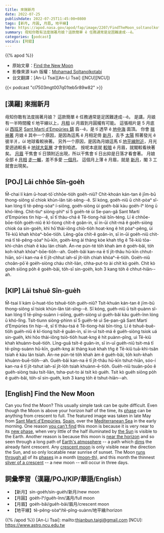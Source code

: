 ```yaml
---
title: 來揣新月
date: 2022-07-25
publishdate: 2022-07-25T11:45:00+0800
tags: [新月, 月圓, 月眉, 地平線]
hero: https://apod.nasa.gov/apod/fap/image/2207/FindTheMoon_soltanolkotabi_1080.jpg
summary: 毋知你敢有法度揣著月娘？這款簡單 ê 任務通常是足困難達成--ê。
categories: [podcast]
vocals: [阿錕]
---
```


{{% apod %}}

- 原始文章：[Find the New Moon](https://apod.nasa.gov/apod/ap220725.html)
- 影像來源 kah 版權：[Mohamad Soltanolkotabi](mailto:msoltanolkotabi@gmail.com)
- 台文翻譯：[An-Li Tsai][An-Li Tsai] ([NCU][NCU])

{{< podcast "cl7503mgt007q01teb5r89w82" >}}

## [漢羅] 來揣新月
毋知你敢有法度揣著月娘？
這款簡單 ê 任務通常是足困難達成--ê。
是講，月娘有一半時間攏 tī 地平線以上，[月相][phase] ùi 月眉到月圓攏有可能。
這張相片是 5 月底 ùi [西班牙][Spain] [Sant Martí d'Empúries 鎮][Sant Martí d'Empúries] 翕--ê，是 tī 透早 ê [地中海][Mediterranean Sea] 面頂。
你會 [揣袂著][you can't find] 月娘 ê 其中一个原因，是因為這馬 ê 月相足倚 [新月][new phase]，去予 [太陽][the Sun] 照著發光 ê 彼半爿，ùi 地球看較袂著。
另外一个原因，是因為月娘這馬 tī [地平線附近][near the horizon]，月光愛迵過較長 ê [地球大氣層][Earth's atmosphere] 才會到咱遮。
按呢本底就 [較暗][dims] ê 月眉，就閣較看袂著矣。
[月眉][crescent moon] 干焦會 tī 日頭附近出現，所以干焦會 tī 日出抑是日落才看會著。
月娘全部 ê [月相][phases] [走一輾][runs through all]，差不多愛 [一個月][moon-th]。
這個月上薄 ê 月眉，就是 [新月][sliver of a crescent t]，閣 3 工就會出現矣。

## [POJ] Lāi chhōe Sîn-goe̍h
M̄-chai lí kám ū-hoat-tō͘ chhōe-tio̍h goe̍h-niû?
Chit-khoán kán-tan ê jīm-bū thong-siông sī chiok khùn-lân ta̍t-sêng--ê.
Sī kóng, goe̍h-niû ū chi̍t-pòaⁿ sî-kan lóng tī tē-pêng-sòaⁿ í-siōng, goe̍h-siòng ùi goe̍h-bâi kàu goe̍h-îⁿ lóng ū khó-lêng.
Chit-tiuⁿ siòng-phìⁿ sī 5 goe̍h-té ùi Se-pan-gâ Sant Martí d'Empúries tìn hip--ê, sī tī thàu-chá ê Tē-tiong-hái bīn-téng.
Lí ē chhōe-bōe-tio̍h goe̍h-niû ê kî-tiong chi̍t-ê goân-in, sī in-ūi chit-má ê goe̍h-siòng chiok óa sin-goe̍h, khì hō͘ thài-iông chiò-tio̍h hoat-kng ê hit pòaⁿ-pêng, ùi Tē-kiû khah khòaⁿ-bōe-tio̍h.
Lēng-gōa chi̍t-ê goân-in, sī in-ūi goe̍h-niû chit-má tī tē-pêng-sòaⁿ hū-kīn, goe̍h-kng ài thàng kòe khah tn̂g ê Tē-kiû tōa-khì-chân chiah ē kàu lán chiah.
Án-ne pún-té to̍h khah àm ê goe̍h-bâi, to̍h koh-khah khòaⁿ-bōe-tio̍h--ah.
Goe̍h-bâi kan-na ē tī ji̍t-thâu hū-kīn chhut-hiān, só͘-í kan-na ē tī ji̍t-chhut iah-sī ji̍t-lo̍h chiah khòaⁿ-ē-tio̍h.
Goe̍h-niû choân-pō͘ ê goe̍h-siòng cháu chi̍t-liàn, chha-put-to ài chi̍t kò goe̍h.
Chit kò goe̍h siōng po̍h ê goe̍h-bâi, to̍h-sī sin-goe̍h, koh 3 kang to̍h ē chhut-hiān--ah.

## [KIP] Lāi tshuē Sîn-gue̍h
M̄-tsai lí kám ū-huat-tōo tshuē-tio̍h gue̍h-niû?
Tsit-khuán kán-tan ê jīm-bū thong-siông sī tsiok khùn-lân ta̍t-sîng--ê.
Sī kóng, gue̍h-niû ū tsi̍t-puànn sî-kan lóng tī tē-pîng-suànn í-siōng, gue̍h-siòng uì gue̍h-bâi kàu gue̍h-înn lóng ū khó-lîng.
Tsit-tiunn siòng-phìnn sī 5 gue̍h-té uì Se-pan-gâ Sant Martí d'Empúries tìn hip--ê, sī tī thàu-tsá ê Tē-tiong-hái bīn-tíng.
Lí ē tshuē-buē-tio̍h gue̍h-niû ê kî-tiong tsi̍t-ê guân-in, sī in-uī tsit-má ê gue̍h-siòng tsiok uá sin-gue̍h, khì hōo thài-iông tsiò-tio̍h huat-kng ê hit puànn-pîng, uì Tē-kiû khah khuànn-buē-tio̍h.
Līng-guā tsi̍t-ê guân-in, sī in-uī gue̍h-niû tsit-má tī tē-pîng-suànn hū-kīn, gue̍h-kng ài thàng kuè khah tn̂g ê Tē-kiû tuā-khì-tsân tsiah ē kàu lán tsiah.
Án-ne pún-té to̍h khah àm ê gue̍h-bâi, to̍h koh-khah khuànn-buē-tio̍h--ah.
Gue̍h-bâi kan-na ē tī ji̍t-thâu hū-kīn tshut-hiān, sóo-í kan-na ē tī ji̍t-tshut iah-sī ji̍t-lo̍h tsiah khuànn-ē-tio̍h.
Gue̍h-niû tsuân-pōo ê gue̍h-siòng tsáu tsi̍t-liàn, tsha-put-to ài tsi̍t kò gue̍h.
Tsit kò gue̍h siōng po̍h ê gue̍h-bâi, to̍h-sī sin-gue̍h, koh 3 kang to̍h ē tshut-hiān--ah.


## [English] Find the New Moon
Can you find the Moon?
This usually simple task can be quite difficult.
Even though the Moon is above your horizon half of the time, its [phase][phase] can be anything from crescent to full.
The featured image was taken in late May from [Sant Martí d'Empúries][Sant Martí d'Empúries], [Spain][Spain], over the [Mediterranean Sea][Mediterranean Sea] in the early morning.
One reason [you can't find][you can't find] this moon is because it is very near to its [new phase][new phase], when very little of the half illuminated by [the Sun][the Sun] is visible to the Earth.
Another reason is because this moon is [near the horizon][near the horizon] and so seen through a long path of [Earth's atmosphere][Earth's atmosphere] -- a path which [dims][dims] the already faint crescent.
Any [crescent moon][crescent moon] is only visible near the direction the Sun, and so only locatable near sunrise of sunset.
The Moon [runs through all][runs through all] of its [phases][phases] in a month ([moon-th][moon-th]), and this month the thinnest [sliver of a crescent][sliver of a crescent e] -- a new moon -- will occur in three days.

## 詞彙學習（漢羅/POJ/KIP/華語/English）
- 【新月】sin-goe̍h/sin-gue̍h/新月/new moon
- 【月圓】goe̍h-îⁿ/gue̍h-înn/滿月/full moon
- 【月眉】goe̍h-bâi/gue̍h-bâi/眉月/crescent moon
- 【地平線】tē-pêng-sòaⁿ/tē-pîng-suànn/地平線/horizon



{{% /apod %}}
[An-Li Tsai]: mailto:thianbun.taigi@gmail.com
[NCU]: https://www.astro.ncu.edu.tw

[copyright]: https://apod.nasa.gov/apod/fap/lib/about_apod.html#srapply

[phase]:https://spaceplace.nasa.gov/moon-phases/en/
[Sant Martí d'Empúries]:https://youtu.be/SaCuz9HwYfo
[Spain]:https://en.wikipedia.org/wiki/Spain
[Mediterranean Sea]:https://en.wikipedia.org/wiki/Mediterranean_Sea
[you can't find]:https://i.imgflip.com/11a4ul.jpg
[new phase]:https://en.wikipedia.org/wiki/New_moon
[the Sun]:https://solarsystem.nasa.gov/solar-system/sun/in-depth/
[near the horizon]:https://apod.nasa.gov/apod/ap210711.html
[Earth's atmosphere]:https://www.nasa.gov/mission_pages/sunearth/science/atmosphere-layers2.html
[dims]:https://opg.optica.org/ao/fulltext.cfm?uri=ao-3-10-1135&id=13535
[crescent moon]:https://apod.nasa.gov/apod/ap210725.html
[runs through all]:https://apod.nasa.gov/apod/ap220201.html
[phases]:https://solarsystem.nasa.gov/resources/676/phases-of-the-moon/
[moon-th]:https://en.wiktionary.org/wiki/month
[sliver of a crescent e]:https://apod.nasa.gov/apod/ap210429.html
[sliver of a crescent t]:https://apod.tw/daily/20210429/
